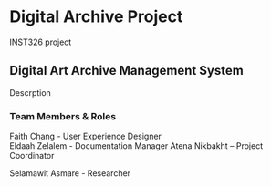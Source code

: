 # Digital Archive Project
INST326 project

## Digital Art Archive Management System
Descrption

### Team Members & Roles 
Faith Chang - User Experience Designer  
Eldaah Zelalem - Documentation Manager
Atena Nikbakht – Project Coordinator

Selamawit Asmare - Researcher



